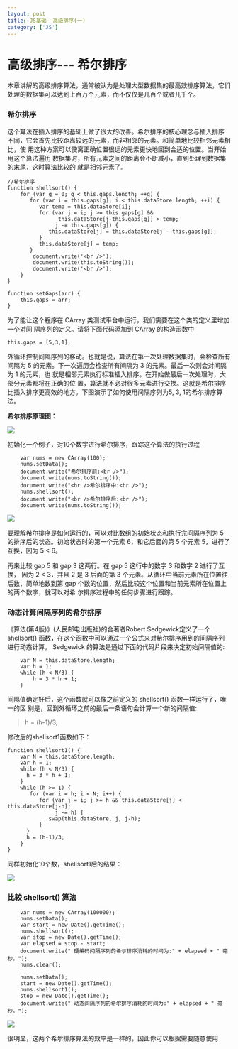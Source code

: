 ```yaml
---
layout: post
title: JS基础--高级排序(一) 
category: ['JS'] 
---
```



# 高级排序--- 希尔排序

本章讲解的高级排序算法，通常被认为是处理大型数据集的最高效排序算法，它们处理的数据集可以达到上百万个元素，而不仅仅是几百个或者几千个。

### 希尔排序 

这个算法在插入排序的基础上做了很大的改善。希尔排序的核心理念与插入排序 不同，它会首先比较距离较远的元素，而非相邻的元素。和简单地比较相邻元素相比，使 用这种方案可以使离正确位置很远的元素更快地回到合适的位置。当开始用这个算法遍历 数据集时，所有元素之间的距离会不断减小，直到处理到数据集的末尾，这时算法比较的 就是相邻元素了。


```
//希尔排序
function shellsort() {
    for (var g = 0; g < this.gaps.length; ++g) {
       for (var i = this.gaps[g]; i < this.dataStore.length; ++i) {
          var temp = this.dataStore[i];
          for (var j = i; j >= this.gaps[g] &&
                this.dataStore[j-this.gaps[g]] > temp;
               j -= this.gaps[g]) {
             this.dataStore[j] = this.dataStore[j - this.gaps[g]];
          }
          this.dataStore[j] = temp;
       }
        document.write('<br />');
        document.write(this.toString());
        document.write('<br />');
    } 
}

function setGaps(arr) {
    this.gaps = arr;
}

```

为了能让这个程序在 CArray 类测试平台中运行，我们需要在这个类的定义里增加一个对间 隔序列的定义。请将下面代码添加到 CArray 的构造函数中

```
this.gaps = [5,3,1];
```


外循环控制间隔序列的移动。也就是说，算法在第一次处理数据集时，会检查所有间隔为 5 的元素。下一次遍历会检查所有间隔为 3 的元素。最后一次则会对间隔为 1 的元素，也 就是相邻元素执行标准插入排序。在开始做最后一次处理时，大部分元素都将在正确的位 置，算法就不必对很多元素进行交换。这就是希尔排序比插入排序更高效的地方。下图演示了如何使用间隔序列为5, 3, 1的希尔排序算法。


**希尔排序原理图：**

![](https://lilywei739.github.io/img/20180125/20180125-1.jpg)



初始化一个例子，对10个数字进行希尔排序，跟踪这个算法的执行过程


```
    var nums = new CArray(100);
    nums.setData();
    document.write("希尔排序前:<br />"); 
    document.write(nums.toString()); 
    document.write("<br />希尔排序中:<br />"); 
    nums.shellsort();
    document.write("<br />希尔排序后:<br />"); 
    document.write(nums.toString());
```

![](https://lilywei739.github.io/img/20180125/20180125-2.jpg)

要理解希尔排序是如何运行的，可以对比数组的初始状态和执行完间隔序列为 5 的排序后的状态。初始状态时的第一个元素 6，和它后面的第 5 个元素 5，进行了互换，因为 5 < 6。

再来比较 gap 5 和 gap 3 这两行。在 gap 5 这行中的数字 3 和数字 2 进行了互换， 因为 2 < 3，并且 2 是 3 后面的第 3 个元素。从循环中当前元素所在位置往后数，简单地数到第 gap 个数的位置，然后比较这个位置和当前元素所在位置上的两个数字，就可以对希 尔排序过程中的任何步骤进行跟踪。

### 动态计算间隔序列的希尔排序


《算法(第4版)》(人民邮电出版社)的合著者Robert Sedgewick定义了一个shellsort() 函数，在这个函数中可以通过一个公式来对希尔排序用到的间隔序列进行动态计算。 Sedgewick 的算法是通过下面的代码片段来决定初始间隔值的:

```
    var N = this.dataStore.length;
    var h = 1;
    while (h < N/3) {
        h = 3 * h + 1; 
    }
```

间隔值确定好后，这个函数就可以像之前定义的 shellsort() 函数一样运行了，唯一的区 别是，回到外循环之前的最后一条语句会计算一个新的间隔值:

> h = (h-1)/3;


修改后的shellsort1函数如下：

```
function shellsort1() {
    var N = this.dataStore.length;
    var h = 1;
    while (h < N/3) {
      h = 3 * h + 1; 
    }
    while (h >= 1) {
       for (var i = h; i < N; i++) {
          for (var j = i; j >= h && this.dataStore[j] < this.dataStore[j-h];
               j -= h) {
             swap(this.dataStore, j, j-h);
          }
      }
      h = (h-1)/3; 
    }
}
```

同样初始化10个数，shellsort1后的结果：


![](https://lilywei739.github.io/img/20180125/20180125-3.jpg)


### 比较 shellsort() 算法

```
    var nums = new CArray(100000);
    nums.setData();
    var start = new Date().getTime();
    nums.shellsort();
    var stop = new Date().getTime();
    var elapsed = stop - start;
    document.write(" 硬编码间隔序列的希尔排序消耗的时间为:" + elapsed + " 毫秒。"); 
    nums.clear();

    nums.setData();
    start = new Date().getTime();
    nums.shellsort1();
    stop = new Date().getTime();
    document.write(" 动态间隔序列的希尔排序消耗的时间为:" + elapsed + " 毫秒。");
```



![](https://lilywei739.github.io/img/20180125/20180125-4.jpg)

很明显，这两个希尔排序算法的效率是一样的，因此你可以根据需要随意使用
